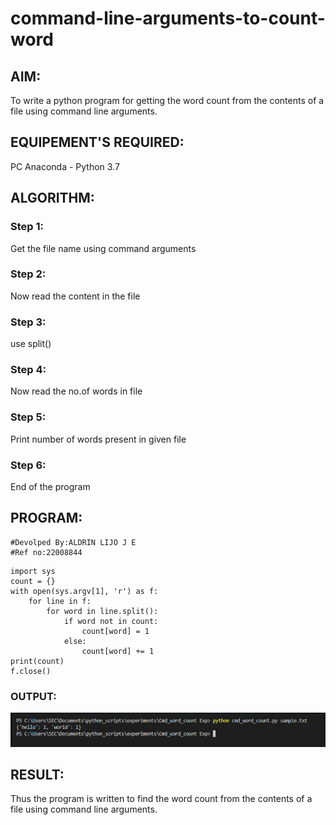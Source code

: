 # command-line-arguments-to-count-word
## AIM:
To write a python program for getting the word count from the contents of a file using command line arguments.
## EQUIPEMENT'S REQUIRED: 
PC
Anaconda - Python 3.7
## ALGORITHM: 
### Step 1:
Get the file name using command arguments

### Step 2:
Now read the content in the file

### Step 3:
use split()

### Step 4:
Now read the no.of words in file

### Step 5:
Print number of words present in given file

### Step 6:
End of the program


## PROGRAM:
```
#Devolped By:ALDRIN LIJO J E
#Ref no:22008844
```
```PY
import sys
count = {}
with open(sys.argv[1], 'r') as f:
    for line in f:
        for word in line.split():
            if word not in count:
                count[word] = 1
            else:
                count[word] += 1
print(count)
f.close()
```
### OUTPUT:
![OUTPUT](/op1.png)


## RESULT:
Thus the program is written to find the word count from the contents of a file using command line arguments.
